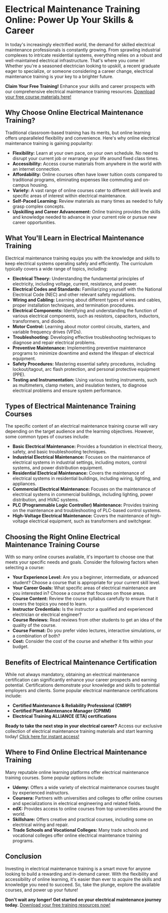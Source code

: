 # Electrical Maintenance Training Online: Power Up Your Skills & Career

In today's increasingly electrified world, the demand for skilled electrical maintenance professionals is constantly growing. From sprawling industrial complexes to intricate residential systems, everything relies on a robust and well-maintained electrical infrastructure. That's where you come in! Whether you're a seasoned electrician looking to upskill, a recent graduate eager to specialize, or someone considering a career change, electrical maintenance training is your key to a brighter future.

**Claim Your Free Training!** Enhance your skills and career prospects with our comprehensive electrical maintenance training resources. [Download your free course materials here!](https://udemywork.com/electrical-maintenance-training-online)

## Why Choose Online Electrical Maintenance Training?

Traditional classroom-based training has its merits, but online learning offers unparalleled flexibility and convenience. Here's why online electrical maintenance training is gaining popularity:

*   **Flexibility:** Learn at your own pace, on your own schedule. No need to disrupt your current job or rearrange your life around fixed class times.
*   **Accessibility:** Access course materials from anywhere in the world with an internet connection.
*   **Affordability:** Online courses often have lower tuition costs compared to traditional programs, eliminating expenses like commuting and on-campus housing.
*   **Variety:** A vast range of online courses cater to different skill levels and specific areas of interest within electrical maintenance.
*   **Self-Paced Learning:** Review materials as many times as needed to fully grasp complex concepts.
*   **Upskilling and Career Advancement:** Online training provides the skills and knowledge needed to advance in your current role or pursue new career opportunities.

## What You'll Learn in Electrical Maintenance Training

Electrical maintenance training equips you with the knowledge and skills to keep electrical systems operating safely and efficiently. The curriculum typically covers a wide range of topics, including:

*   **Electrical Theory:** Understanding the fundamental principles of electricity, including voltage, current, resistance, and power.
*   **Electrical Codes and Standards:** Familiarizing yourself with the National Electrical Code (NEC) and other relevant safety regulations.
*   **Wiring and Cabling:** Learning about different types of wires and cables, proper installation techniques, and termination procedures.
*   **Electrical Components:** Identifying and understanding the function of various electrical components, such as resistors, capacitors, inductors, transformers, and diodes.
*   **Motor Control:** Learning about motor control circuits, starters, and variable frequency drives (VFDs).
*   **Troubleshooting:** Developing effective troubleshooting techniques to diagnose and repair electrical problems.
*   **Preventive Maintenance:** Implementing preventive maintenance programs to minimize downtime and extend the lifespan of electrical equipment.
*   **Safety Procedures:** Mastering essential safety procedures, including lockout/tagout, arc flash protection, and personal protective equipment (PPE).
*   **Testing and Instrumentation:** Using various testing instruments, such as multimeters, clamp meters, and insulation testers, to diagnose electrical problems and ensure system performance.

## Types of Electrical Maintenance Training Courses

The specific content of an electrical maintenance training course will vary depending on the target audience and the learning objectives. However, some common types of courses include:

*   **Basic Electrical Maintenance:** Provides a foundation in electrical theory, safety, and basic troubleshooting techniques.
*   **Industrial Electrical Maintenance:** Focuses on the maintenance of electrical systems in industrial settings, including motors, control systems, and power distribution equipment.
*   **Residential Electrical Maintenance:** Covers the maintenance of electrical systems in residential buildings, including wiring, lighting, and appliances.
*   **Commercial Electrical Maintenance:** Focuses on the maintenance of electrical systems in commercial buildings, including lighting, power distribution, and HVAC systems.
*   **PLC (Programmable Logic Controller) Maintenance:** Provides training on the maintenance and troubleshooting of PLC-based control systems.
*   **High-Voltage Electrical Maintenance:** Covers the maintenance of high-voltage electrical equipment, such as transformers and switchgear.

## Choosing the Right Online Electrical Maintenance Training Course

With so many online courses available, it's important to choose one that meets your specific needs and goals. Consider the following factors when selecting a course:

*   **Your Experience Level:** Are you a beginner, intermediate, or advanced student? Choose a course that is appropriate for your current skill level.
*   **Your Career Goals:** What specific areas of electrical maintenance are you interested in? Choose a course that focuses on those areas.
*   **Course Content:** Review the course syllabus carefully to ensure that it covers the topics you need to learn.
*   **Instructor Credentials:** Is the instructor a qualified and experienced electrician or electrical engineer?
*   **Course Reviews:** Read reviews from other students to get an idea of the quality of the course.
*   **Course Format:** Do you prefer video lectures, interactive simulations, or a combination of both?
*   **Cost:** Consider the cost of the course and whether it fits within your budget.

## Benefits of Electrical Maintenance Certification

While not always mandatory, obtaining an electrical maintenance certification can significantly enhance your career prospects and earning potential. Certifications demonstrate your knowledge and skills to potential employers and clients. Some popular electrical maintenance certifications include:

*   **Certified Maintenance & Reliability Professional (CMRP)**
*   **Certified Plant Maintenance Manager (CPMM)**
*   **Electrical Training ALLIANCE (ETA) certifications**

**Ready to take the next step in your electrical career?**  Access our exclusive collection of electrical maintenance training materials and start learning today! [Click here for instant access!](https://udemywork.com/electrical-maintenance-training-online)

## Where to Find Online Electrical Maintenance Training

Many reputable online learning platforms offer electrical maintenance training courses. Some popular options include:

*   **Udemy:** Offers a wide variety of electrical maintenance courses taught by experienced instructors.
*   **Coursera:** Partners with universities and colleges to offer online courses and specializations in electrical engineering and related fields.
*   **edX:** Provides access to online courses from top universities around the world.
*   **Skillshare:** Offers creative and practical courses, including some on electrical wiring and repair.
*   **Trade Schools and Vocational Colleges:** Many trade schools and vocational colleges offer online electrical maintenance training programs.

## Conclusion

Investing in electrical maintenance training is a smart move for anyone looking to build a rewarding and in-demand career. With the flexibility and accessibility of online learning, it's easier than ever to acquire the skills and knowledge you need to succeed. So, take the plunge, explore the available courses, and power up your future!

**Don't wait any longer! Get started on your electrical maintenance journey today.** [Download your free training resources now!](https://udemywork.com/electrical-maintenance-training-online)
